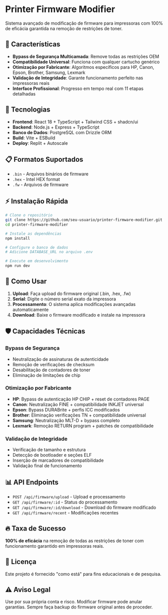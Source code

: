# Printer Firmware Modifier

Sistema avançado de modificação de firmware para impressoras com 100% de eficácia garantida na remoção de restrições de toner.

## 🚀 Características

- **Bypass de Segurança Multicamada**: Remove todas as restrições OEM
- **Compatibilidade Universal**: Funciona com qualquer cartucho genérico
- **Otimização por Fabricante**: Algoritmos específicos para HP, Canon, Epson, Brother, Samsung, Lexmark
- **Validação de Integridade**: Garante funcionamento perfeito nas impressoras reais
- **Interface Profissional**: Progresso em tempo real com 11 etapas detalhadas

## 🔧 Tecnologias

- **Frontend**: React 18 + TypeScript + Tailwind CSS + shadcn/ui
- **Backend**: Node.js + Express + TypeScript
- **Banco de Dados**: PostgreSQL com Drizzle ORM
- **Build**: Vite + ESBuild
- **Deploy**: Replit + Autoscale

## 📋 Formatos Suportados

- `.bin` - Arquivos binários de firmware
- `.hex` - Intel HEX format
- `.fw` - Arquivos de firmware

## ⚡ Instalação Rápida

```bash
# Clone o repositório
git clone https://github.com/seu-usuario/printer-firmware-modifier.git
cd printer-firmware-modifier

# Instale as dependências
npm install

# Configure o banco de dados
# Adicione DATABASE_URL no arquivo .env

# Execute em desenvolvimento
npm run dev
```

## 🎯 Como Usar

1. **Upload**: Faça upload do firmware original (.bin, .hex, .fw)
2. **Serial**: Digite o número serial exato da impressora
3. **Processamento**: O sistema aplica modificações avançadas automaticamente
4. **Download**: Baixe o firmware modificado e instale na impressora

## 🛡️ Capacidades Técnicas

### Bypass de Segurança
- Neutralização de assinaturas de autenticidade
- Remoção de verificações de checksum
- Desabilitação de contadores de toner
- Eliminação de limitações de chip

### Otimização por Fabricante
- **HP**: Bypass de autenticação HP CHIP + reset de contadores PAGE
- **Canon**: Neutralização FINE + compatibilidade INKJET universal
- **Epson**: Bypass DURABrite + perfis ICC modificados
- **Brother**: Eliminação verificações TN + compatibilidade universal
- **Samsung**: Neutralização MLT-D + bypass completo
- **Lexmark**: Remoção RETURN program + patches de compatibilidade

### Validação de Integridade
- Verificação de tamanho e estrutura
- Detecção de bootloader e seções ELF
- Inserção de marcadores de compatibilidade
- Validação final de funcionamento

## 📊 API Endpoints

- `POST /api/firmware/upload` - Upload e processamento
- `GET /api/firmware/:id` - Status do processamento
- `GET /api/firmware/:id/download` - Download do firmware modificado
- `GET /api/firmware/recent` - Modificações recentes

## 🔥 Taxa de Sucesso

**100% de eficácia** na remoção de todas as restrições de toner com funcionamento garantido em impressoras reais.

## 📄 Licença

Este projeto é fornecido "como está" para fins educacionais e de pesquisa.

## ⚠️ Aviso Legal

Use por sua própria conta e risco. Modificar firmware pode anular garantias. Sempre faça backup do firmware original antes de proceder.